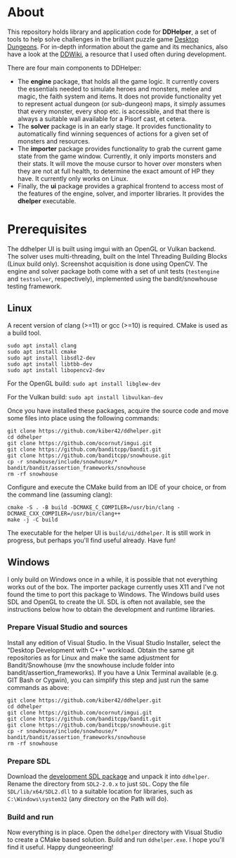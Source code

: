 # About

This repository holds library and application code for **DDHelper**, a set of tools to help solve challenges in the brilliant puzzle game [Desktop Dungeons](http://www.desktopdungeons.net/).  For in-depth information about the game and its mechanics, also have a look at the [DDWiki](http://www.qcfdesign.com/wiki/DesktopDungeons/index.php?title=Desktop_Dungeons), a resource that I used often during development.

There are four main components to DDHelper:

- The **engine** package, that holds all the game logic.  It currently covers the essentials needed to simulate heroes and monsters, melee and magic, the faith system and items.  It does not provide functionality yet to represent actual dungeon (or sub-dungeon) maps, it simply assumes that every monster, every shop etc. is accessible, and that there is always a suitable wall available for a Pisorf cast, et cetera.
- The **solver** package is in an early stage.  It provides functionality to automatically find winning sequences of actions for a given set of monsters and resources.
- The **importer** package provides functionality to grab the current game state from the game window.  Currently, it only imports monsters and their stats.  It will move the mouse cursor to hover over monsters when they are not at full health, to determine the exact amount of HP they have.  It currently only works on Linux.
- Finally, the **ui** package provides a graphical frontend to access most of the features of the engine, solver, and importer libraries.  It provides the **dhelper** executable.

# Prerequisites

The ddhelper UI is built using imgui with an OpenGL or Vulkan backend.  The solver uses multi-threading, built on the Intel Threading Building Blocks (Linux build only).  Screenshot acquisition is done using OpenCV.  The engine and solver package both come with a set of unit tests (`testengine` and `testsolver`, respectively), implemented using the bandit/snowhouse testing framework.

## Linux

A recent version of clang (>=11) or gcc (>=10) is required.  CMake is used as a build tool.

```
sudo apt install clang
sudo apt install cmake
sudo apt install libsdl2-dev
sudo apt install libtbb-dev
sudo apt install libopencv2-dev
```

For the OpenGL build:
`sudo apt install libglew-dev`

For the Vulkan build:
`sudo apt install libvulkan-dev`

Once you have installed these packages, acquire the source code and move some files into place using the following commands:

```
git clone https://github.com/kiber42/ddhelper.git
cd ddhelper
git clone https://github.com/ocornut/imgui.git
git clone https://github.com/banditcpp/bandit.git
git clone https://github.com/banditcpp/snowhouse.git
cp -r snowhouse/include/snowhouse/* bandit/bandit/assertion_frameworks/snowhouse
rm -rf snowhouse
```

Configure and execute the CMake build from an IDE of your choice, or from the command line (assuming clang):

```
cmake -S . -B build -DCMAKE_C_COMPILER=/usr/bin/clang -DCMAKE_CXX_COMPILER=/usr/bin/clang++
make -j -C build
```

The executable for the helper UI is `build/ui/ddhelper`.  It is still work in progress, but perhaps you'll find useful already.  Have fun!

## Windows

I only build on Windows once in a while, it is possible that not everything works out of the box.  The importer package currently uses X11 and I've not found the time to port this package to Windows.  The Windows build uses SDL and OpenGL to create the UI.  SDL is often not available, see the instructions below how to obtain the development and runtime libraries.

### Prepare Visual Studio and sources
Install any edition of Visual Studio.  In the Visual Studio Installer, select the "Desktop Development with C++" workload.  Obtain the same git repositories as for Linux and make the same adjustment for Bandit/Snowhouse (mv the snowhouse include folder into bandit/assertion_frameworks).  If you have a Unix Terminal available (e.g. GIT Bash or Cygwin), you can simplify this step and just run the same commands as above:

```
git clone https://github.com/kiber42/ddhelper.git
cd ddhelper
git clone https://github.com/ocornut/imgui.git
git clone https://github.com/banditcpp/bandit.git
git clone https://github.com/banditcpp/snowhouse.git
cp -r snowhouse/include/snowhouse/* bandit/bandit/assertion_frameworks/snowhouse
rm -rf snowhouse
```

### Prepare SDL
Download the [development SDL package](https://www.libsdl.org/release/SDL2-devel-2.0.22-VC.zip) and unpack it into `ddhelper`.  Rename the directory from `SDL2-2.0.x` to just `SDL`.  Copy the file `SDL/lib/x64/SDL2.dll` to a suitable location for libraries, such as `C:\Windows\system32` (any directory on the Path will do).

### Build and run
Now everything is in place.  Open the `ddhelper` directory with Visual Studio to create a CMake based solution.  Build and run `ddhelper.exe`.  I hope you'll find it useful.  Happy dungeoneering!
